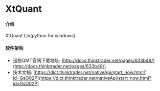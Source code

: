 # XtQuant

#### 介绍
XtQuant Lib(python for windows)

#### 软件架构
- 迅投QMT官网下载地址: [http://docs.thinktrader.net/pages/633b48/](http://docs.thinktrader.net/pages/633b48/)
- 技术文档: [https://dict.thinktrader.net/nativeApi/start_now.html?id=GsO02P](https://dict.thinktrader.net/nativeApi/start_now.html?id=GsO02P)